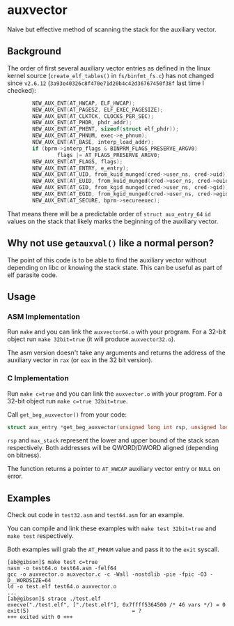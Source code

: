 # auxvector

Naive but effective method of scanning the stack for the auxiliary vector.

## Background

The order of first several auxiliary vector entries as defined in the linux
kernel source (`create_elf_tables()` in `fs/binfmt_fs.c`) has not changed since
`v2.6.12` (`3a93e40326c8f470e71d20b4c42d36767450f38f` last time I checked):
```c
        NEW_AUX_ENT(AT_HWCAP, ELF_HWCAP);
        NEW_AUX_ENT(AT_PAGESZ, ELF_EXEC_PAGESIZE);
        NEW_AUX_ENT(AT_CLKTCK, CLOCKS_PER_SEC);
        NEW_AUX_ENT(AT_PHDR, phdr_addr);
        NEW_AUX_ENT(AT_PHENT, sizeof(struct elf_phdr));
        NEW_AUX_ENT(AT_PHNUM, exec->e_phnum);
        NEW_AUX_ENT(AT_BASE, interp_load_addr);
        if (bprm->interp_flags & BINPRM_FLAGS_PRESERVE_ARGV0)
                flags |= AT_FLAGS_PRESERVE_ARGV0;
        NEW_AUX_ENT(AT_FLAGS, flags);
        NEW_AUX_ENT(AT_ENTRY, e_entry);
        NEW_AUX_ENT(AT_UID, from_kuid_munged(cred->user_ns, cred->uid));
        NEW_AUX_ENT(AT_EUID, from_kuid_munged(cred->user_ns, cred->euid));
        NEW_AUX_ENT(AT_GID, from_kgid_munged(cred->user_ns, cred->gid));
        NEW_AUX_ENT(AT_EGID, from_kgid_munged(cred->user_ns, cred->egid));
        NEW_AUX_ENT(AT_SECURE, bprm->secureexec);
```

That means there will be a predictable order of `struct aux_entry_64` `id`
values on the stack that likely marks the beginning of the auxiliary vector.

## Why not use `getauxval()` like a normal person?

The point of this code is to be able to find the auxiliary vector without
depending on libc or knowing the stack state. This can be useful as part
of elf parasite code.

## Usage

### ASM Implementation
Run `make` and you can link the `auxvector64.o` with your program. For a 32-bit
object run `make 32bit=true` (it will produce `auxvector32.o`).

The asm version doesn't take any arguments and returns the address of the
auxiliary vector in `rax` (or `eax` in the 32 bit version).

### C Implementation
Run `make c=true` and you can link the `auxvector.o` with your program. For a 32-bit
object run `make c=true 32bit=true`.

Call `get_beg_auxvector()` from your code:
```c
struct aux_entry *get_beg_auxvector(unsigned long int rsp, unsigned long int max_stack);
```

`rsp` and `max_stack` represent the lower and upper bound of the stack scan respectively.
Both addresses will be QWORD/DWORD aligned (depending on bitness).

The function returns a pointer to `AT_HWCAP` auxiliary vector entry or `NULL` on error.

## Examples

Check out code in `test32.asm` and `test64.asm` for an example.

You can compile and link these examples with `make test 32bit=true` and
`make test` respectively.

Both examples will grab the `AT_PHNUM` value and pass it to the `exit` syscall.

```
[ab@gibson]$ make test c=true
nasm -o test64.o test64.asm -felf64
gcc -o auxvector.o auxvector.c -c -Wall -nostdlib -pie -fpic -O3 -D__WORDSIZE=64
ld -o test.elf test64.o auxvector.o
...
[ab@gibson]$ strace ./test.elf
execve("./test.elf", ["./test.elf"], 0x7ffff5364500 /* 46 vars */) = 0
exit(5)                                 = ?
+++ exited with 0 +++
```

